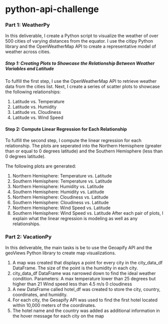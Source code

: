 # python-api-challenge
### Part 1: WeatherPy
In this deliverable, I create a Python script to visualize the weather of over 500 cities of varying distances from the equator. I use the citipy Python library and the OpenWeatherMap API to create a representative model of weather across cities.

##### Step 1: Creating Plots to Showcase the Relationship Between Weather Variables and Latitude

To fulfill the first step, I use the OpenWeatherMap API to retrieve weather data from the cities list. Next, I create a series of scatter plots to showcase the following relationships:
1. Latitude vs. Temperature
2. Latitude vs. Humidity
3. Latitude vs. Cloudiness
4. Latitude vs. Wind Speed

#### Step 2: Compute Linear Regression for Each Relationship

To fulfill the second step, I compute the linear regression for each relationship. The plots are seperated into the Northern Hemisphere (greater than or equal to 0 degrees latitude) and the Southern Hemisphere (less than 0 degrees latitude). 

The following plots are generated:
1. Northern Hemisphere: Temperature vs. Latitude
2. Southern Hemisphere: Temperature vs. Latitude
3. Northern Hemisphere: Humidity vs. Latitude
4. Southern Hemisphere: Humidity vs. Latitude
5. Northern Hemisphere: Cloudiness vs. Latitude
6. Southern Hemisphere: Cloudiness vs. Latitude
7. Northern Hemisphere: Wind Speed vs. Latitude
8. Southern Hemisphere: Wind Speed vs. Latitude
After each pair of plots, I explain what the linear regression is modeling as well as any relationships.

### Part 2: VacationPy

In this deliverable, the main tasks is be to use the Geoapify API and the geoViews Python library to create map visualizations.

1. A map was created that displays a point for every city in the city_data_df DataFrame. The size of the point is the humidity in each city.
2. city_data_df DataFrame was narrowed down to find the ideal weather condition. 
   Parameters:
      A max temperature lower than 25 degrees but higher than 21
      Wind speed less than 4.5 m/s
      0 cloudiness
3. A new DataFrame called hotel_df  was created to store the city, country, coordinates, and humidity.
4. For each city, the Geoapify API was used to find the first hotel located within 10,000 meters of the coordinates.
5. The hotel name and the country was added as additional information in the hover message for each city on the map
